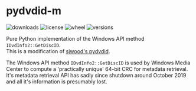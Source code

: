 # pydvdid-m

![downloads](https://pepy.tech/badge/pydvdid-m)
![license](https://img.shields.io/pypi/l/pydvdid-m.svg)
![wheel](https://img.shields.io/pypi/wheel/pydvdid-m.svg)
![versions](https://img.shields.io/pypi/pyversions/pydvdid-m.svg)

Pure Python implementation of the Windows API method `IDvdInfo2::GetDiscID`.  
This is a modification of [sjwood's pydvdid](https://github.com/sjwood/pydvdid).

The Windows API method `IDvdInfo2::GetDiscID` is used by Windows Media Center to compute a
'practically unique' 64-bit CRC for metadata retrieval. It's metadata retrieval API has
sadly since shutdown around October 2019 and all it's information is presumably lost.

